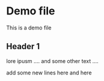 # Demo file
This is a demo file


## Header 1
lore ipusm ....
and some other text ....

add some new lines here
and here
